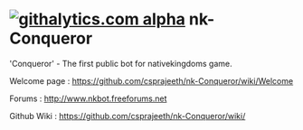 [![githalytics.com alpha](https://cruel-carlota.pagodabox.com/ef2bdfc89af4c253219580bdbb3fb018 "githalytics.com")](http://githalytics.com/csprajeeth/nk-Conqueror)
nk-Conqueror
============

'Conqueror'  - The first public bot for nativekingdoms game.

Welcome page : https://github.com/csprajeeth/nk-Conqueror/wiki/Welcome

Forums : http://www.nkbot.freeforums.net

Github Wiki : https://github.com/csprajeeth/nk-Conqueror/wiki/
